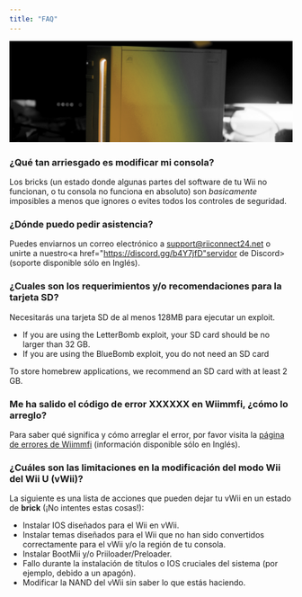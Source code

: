 ```yaml
---
title: "FAQ"
---
```


![Logotipo de RiiConnect24 amarillo](/images/Wii_Yellow_Gray.jpg)

### ¿Qué tan arriesgado es modificar mi consola?
Los bricks (un estado donde algunas partes del software de tu Wii no funcionan, o tu consola no funciona en absoluto) son *basicamente* imposibles a menos que ignores o evites todos los controles de seguridad.

### ¿Dónde puedo pedir asistencia?
Puedes enviarnos un correo electrónico a support@riiconnect24.net o unirte a nuestro<a href="https://discord.gg/b4Y7jfD"servidor de Discord></a>(soporte disponible sólo en Inglés).

### ¿Cuales son los requerimientos y/o recomendaciones para la tarjeta SD?
Necesitarás una tarjeta SD de al menos 128MB para ejecutar un exploit.

- If you are using the LetterBomb exploit, your SD card should be no larger than 32 GB.
- If you are using the BlueBomb exploit, you do not need an SD card

To store homebrew applications, we recommend an SD card with at least 2 GB.

### Me ha salido el código de error XXXXXX en Wiimmfi, ¿cómo lo arreglo?
Para saber qué significa y cómo arreglar el error, por favor visita la [página de errores de Wiimmfi](https://wiimmfi.de/error) (información disponible sólo en Inglés).

### ¿Cuáles son las limitaciones en la modificación del modo Wii del Wii U (vWii)?
La siguiente es una lista de acciones que pueden dejar tu vWii en un estado de **brick** (¡No intentes estas cosas!):
* Instalar IOS diseñados para el Wii en vWii.
* Instalar temas diseñados para el Wii que no han sido convertidos correctamente para el vWii y/o la región de tu consola.
* Instalar BootMii y/o Priiloader/Preloader.
* Fallo durante la instalación de títulos o IOS cruciales del sistema (por ejemplo, debido a un apagón).
* Modificar la NAND del vWii sin saber lo que estás haciendo.

